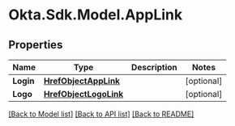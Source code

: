 # Okta.Sdk.Model.AppLink

## Properties

Name | Type | Description | Notes
------------ | ------------- | ------------- | -------------
**Login** | [**HrefObjectAppLink**](HrefObjectAppLink.md) |  | [optional] 
**Logo** | [**HrefObjectLogoLink**](HrefObjectLogoLink.md) |  | [optional] 

[[Back to Model list]](../README.md#documentation-for-models) [[Back to API list]](../README.md#documentation-for-api-endpoints) [[Back to README]](../README.md)

